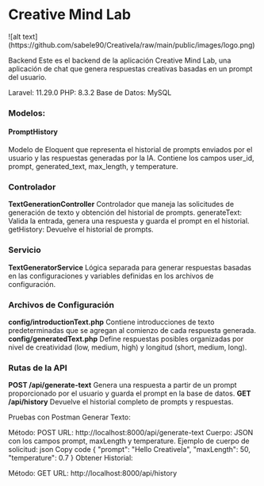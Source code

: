 <h1>Creative Mind Lab</h1>![alt text](https://github.com/sabele90/CreativeIa/raw/main/public/images/logo.png)

Backend
Este es el backend de la aplicación Creative Mind Lab, una aplicación de chat que genera respuestas creativas basadas en un prompt del usuario.

Laravel: 11.29.0
PHP: 8.3.2
Base de Datos: MySQL

<h3>Modelos:</h3>
<h4><bold>PromptHistory</bold></h4> 
Modelo de Eloquent que representa el historial de prompts enviados por el usuario y las respuestas generadas por la IA. Contiene los campos user_id, prompt, generated_text, max_length, y temperature.

<h3>Controlador</h3>
<strong>TextGenerationController</strong>
Controlador que maneja las solicitudes de generación de texto y obtención del historial de prompts.
generateText: Valida la entrada, genera una respuesta y guarda el prompt en el historial.
getHistory: Devuelve el historial de prompts.

<h3>Servicio </h3>
<strong>TextGeneratorService</strong>
 Lógica separada para generar respuestas basadas en las configuraciones y variables definidas en los archivos de configuración.

<h3>Archivos de Configuración</h3>
<strong>config/introductionText.php</strong> Contiene introducciones de texto predeterminadas que se agregan al comienzo de cada respuesta generada.
<strong>config/generatedText.php</strong> Define respuestas posibles organizadas por nivel de creatividad (low, medium, high) y longitud (short, medium, long).

<h3>Rutas de la API</h3>

<strong>POST /api/generate-text</strong> Genera una respuesta a partir de un prompt proporcionado por el usuario y guarda el prompt en la base de datos.
<strong>GET /api/history</strong> Devuelve el historial completo de prompts y respuestas.

Pruebas con Postman
Generar Texto:

Método: POST
URL: http://localhost:8000/api/generate-text
Cuerpo: JSON con los campos prompt, maxLength y temperature.
Ejemplo de cuerpo de solicitud:
json
Copy code
{
"prompt": "Hello CreativeIa",
"maxLength": 50,
"temperature": 0.7
}
Obtener Historial:

Método: GET
URL: http://localhost:8000/api/history
